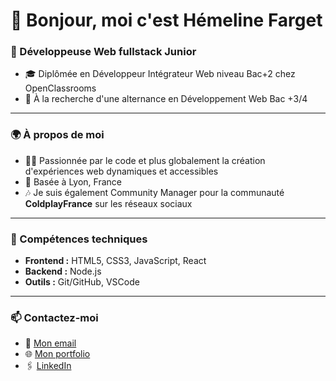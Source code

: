 # 👋 Bonjour, moi c'est Hémeline Farget

### 🌟 Développeuse Web fullstack Junior

- 🎓 Diplômée en Développeur Intégrateur Web niveau Bac+2 chez OpenClassrooms
- 🔎 À la recherche d'une alternance en Développement Web Bac +3/4

---

### 🌍 À propos de moi
- 👩‍💻 Passionnée par le code et plus globalement la création d'expériences web dynamiques et accessibles
- 📍 Basée à Lyon, France
- 🎶 Je suis également Community Manager pour la communauté **ColdplayFrance** sur les réseaux sociaux

---

### 💼 Compétences techniques
- **Frontend :** HTML5, CSS3, JavaScript, React
- **Backend :** Node.js
- **Outils :** Git/GitHub, VSCode

---

### 📫 Contactez-moi
- 📧 [Mon email](mailto:emeline.farget@outlook.fr)
- 🌐 [Mon portfolio](https://emelineF26.github.io/Portfolio)
- 🖇️ [LinkedIn](https://www.linkedin.com/in/hemeline-farget)
